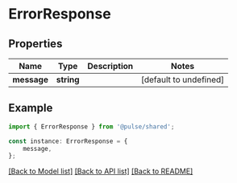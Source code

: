 # ErrorResponse


## Properties

Name | Type | Description | Notes
------------ | ------------- | ------------- | -------------
**message** | **string** |  | [default to undefined]

## Example

```typescript
import { ErrorResponse } from '@pulse/shared';

const instance: ErrorResponse = {
    message,
};
```

[[Back to Model list]](../README.md#documentation-for-models) [[Back to API list]](../README.md#documentation-for-api-endpoints) [[Back to README]](../README.md)
